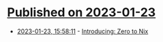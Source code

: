 # [Published on 2023-01-23](index.md)

* [2023-01-23, 15:58:11](https://lobste.rs/s/kf3xym/introducing_zero_nix) - [Introducing: Zero to Nix](https://determinate.systems/posts/zero-to-nix)
